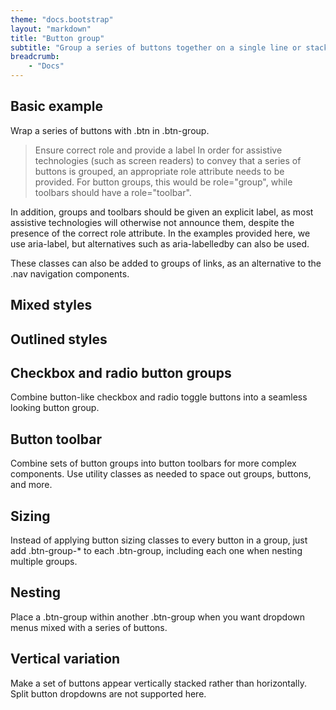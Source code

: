 ```yaml
---
theme: "docs.bootstrap"
layout: "markdown"
title: "Button group"
subtitle: "Group a series of buttons together on a single line or stack them in a vertical column."
breadcrumb:
    - "Docs"
---
```


## Basic example
Wrap a series of buttons with .btn in .btn-group.

> Ensure correct role and provide a label
In order for assistive technologies (such as screen readers) to convey that a series of buttons is grouped, an appropriate role attribute needs to be provided. For button groups, this would be role="group", while toolbars should have a role="toolbar".

In addition, groups and toolbars should be given an explicit label, as most assistive technologies will otherwise not announce them, despite the presence of the correct role attribute. In the examples provided here, we use aria-label, but alternatives such as aria-labelledby can also be used.

These classes can also be added to groups of links, as an alternative to the .nav navigation components.

## Mixed styles


## Outlined styles

## Checkbox and radio button groups
Combine button-like checkbox and radio toggle buttons into a seamless looking button group.

## Button toolbar
Combine sets of button groups into button toolbars for more complex components. Use utility classes as needed to space out groups, buttons, and more.

## Sizing
Instead of applying button sizing classes to every button in a group, just add .btn-group-* to each .btn-group, including each one when nesting multiple groups.

## Nesting
Place a .btn-group within another .btn-group when you want dropdown menus mixed with a series of buttons.

## Vertical variation
Make a set of buttons appear vertically stacked rather than horizontally. Split button dropdowns are not supported here.